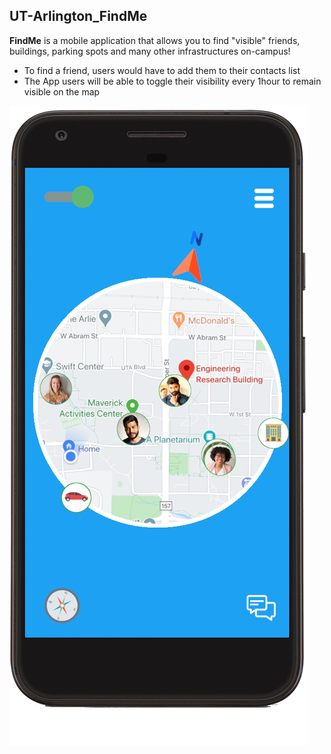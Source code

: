 ## UT-Arlington_FindMe
**FindMe** is a mobile application that allows you to find "visible" friends, buildings, parking spots and many other infrastructures on-campus! 
* To find a friend, users would have to add them to their contacts list
* The App users will be able to toggle their visibility every 1hour to remain visible on the map

![FindMe UI](/IMG_Samples/uta_findme.png)
